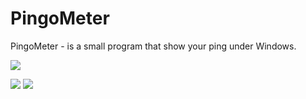 # PingoMeter

PingoMeter - is a small program that show your ping under Windows.

![](https://i.imgur.com/fOkYpSf.png)

![](https://i.imgur.com/KUuauCT.png)
![](https://i.imgur.com/hodzuIu.png)
